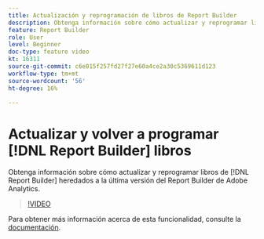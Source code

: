 ```yaml
---
title: Actualización y reprogramación de libros de Report Builder
description: Obtenga información sobre cómo actualizar y reprogramar libros de Report Builder heredados a la última versión de Adobe Analytics Report Builder.
feature: Report Builder
role: User
level: Beginner
doc-type: feature video
kt: 16311
source-git-commit: c6e015f257fd27f27e60a4ce2a30c5369611d123
workflow-type: tm+mt
source-wordcount: '56'
ht-degree: 16%

---
```


# Actualizar y volver a programar [!DNL Report Builder] libros

Obtenga información sobre cómo actualizar y reprogramar libros de [!DNL Report Builder] heredados a la última versión del Report Builder de Adobe Analytics.

>[!VIDEO](https://video.tv.adobe.com/v/3446185/?quality=12&learn=on&captions=spa)

Para obtener más información acerca de esta funcionalidad, consulte la [documentación](https://experienceleague.adobe.com/es/docs/analytics/analyze/report-builder/home).

